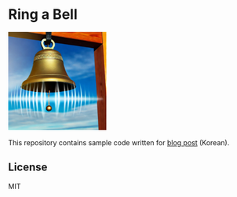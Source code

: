 # Ring a Bell

<img src="./assets/logo.webp" width="200px">

This repository contains sample code written for [blog post](https://kciter.so) (Korean).

## License

MIT
